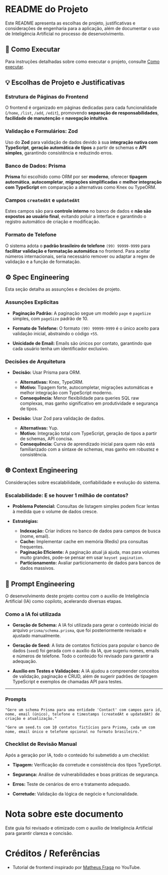 # README do Projeto

Este README apresenta as escolhas de projeto, justificativas e considerações de engenharia para a aplicação, além de documentar o uso de Inteligência Artificial no processo de desenvolvimento.

## 🚀 Como Executar

Para instruções detalhadas sobre como executar o projeto, consulte [Como executar](como_executar.md).

## 💡 Escolhas de Projeto e Justificativas

### Estrutura de Páginas do Frontend

O frontend é organizado em páginas dedicadas para cada funcionalidade (`/home`, `/list`, `/add`, `/edit`), promovendo **separação de responsabilidades**, **facilidade de manutenção** e **navegação intuitiva**.

### Validação e Formulários: Zod

Uso do **Zod** para validação de dados devido à sua **integração nativa com TypeScript**, **geração automática de tipos** a partir de schemas e **API simples**, garantindo consistência e reduzindo erros.

### Banco de Dados: Prisma

**Prisma** foi escolhido como ORM por ser **moderno**, oferecer **tipagem automática**, **autocompletar**, **migrações simplificadas** e **melhor integração com TypeScript** em comparação a alternativas como Knex ou TypeORM.

### Campos `createdAt` e `updatedAt`

Estes campos são para **controle interno** no banco de dados e **não são expostos ao usuário final**, evitando poluir a interface e garantindo o registro automático de criação e modificação.

### Formato de Telefone

O sistema adota o **padrão brasileiro de telefone** `(99) 99999-9999` para **facilitar validação e formatação automática** no frontend. Para aceitar números internacionais, seria necessário remover ou adaptar a regex de validação e a função de formatação.

## ⚙️ Spec Engineering

Esta seção detalha as assunções e decisões de projeto.

### Assunções Explícitas

- **Paginação Padrão:** A paginação segue um modelo `page` e `pageSize` simples, com `pageSize` padrão de 10.

- **Formato de Telefone:** O formato `(99) 99999-9999` é o único aceito para validação inicial, abstraindo o código `+55`.

- **Unicidade de Email:** Emails são únicos por contato, garantindo que cada usuário tenha um identificador exclusivo.

### Decisões de Arquitetura

- **Decisão:** Usar Prisma para ORM.
  - **Alternativas:** Knex, TypeORM.
  - **Motivo:** Tipagem forte, autocompletar, migrações automáticas e melhor integração com TypeScript moderno.
  - **Consequência:** Menor flexibilidade para queries SQL raw complexas, mas ganho significativo em produtividade e segurança de tipos.

- **Decisão:** Usar Zod para validação de dados.
  - **Alternativas:** Yup.
  - **Motivo:** Integração total com TypeScript, geração de tipos a partir de schemas, API concisa.
  - **Consequência:** Curva de aprendizado inicial para quem não está familiarizado com a sintaxe de schemas, mas ganho em robustez e consistência.

## 🌐 Context Engineering

Considerações sobre escalabilidade, confiabilidade e evolução do sistema.

### Escalabilidade: E se houver 1 milhão de contatos?

- **Problema Potencial:** Consultas de listagem simples podem ficar lentas à medida que o volume de dados cresce.

- **Estratégias:**
  - **Indexação:** Criar índices no banco de dados para campos de busca (nome, email).
  - **Cache:** Implementar cache em memória (Redis) pra consultas frequentes.
  - **Paginação Eficiente:** A paginação atual já ajuda, mas para volumes muito grandes, pode-se pensar em usar `keyset pagination`.
  - **Particionamento:** Avaliar particionamento de dados para bancos de dados massivos.

## 🧠 Prompt Engineering

O desenvolvimento deste projeto contou com o auxílio de Inteligência Artificial (IA) como copiloto, acelerando diversas etapas.

### Como a IA foi utilizada

- **Geração de Schema:** A IA foi utilizada para gerar o conteúdo inicial do arquivo `prisma/schema.prisma`, que foi posteriormente revisado e ajustado manualmente.

- **Geração de Seed:** A lista de contatos fictícios para popular o banco de dados (`seed`) foi gerada com o auxílio da IA, que sugeriu nomes, emails e números de telefone. Todo o conteúdo foi revisado para garantir a adequação.

- **Auxílio em Testes e Validações:** A IA ajudou a compreender conceitos de validação, paginação e CRUD, além de sugerir padrões de tipagem TypeScript e exemplos de chamadas API para testes.

---

### Prompts 

```
"Gere um schema Prisma para uma entidade 'Contact' com campos para id, nome, email (único), telefone e timestamps (createdAt e updatedAt) de criação e atualização."
```

```
"Gere um seed.ts com 10 contatos fictícios para Prisma, cada um com nome, email único e telefone opcional no formato brasileiro."
```

### Checklist de Revisão Manual

Após a geração por IA, todo o conteúdo foi submetido a um checklist:

- **Tipagem:** Verificação da corretude e consistência dos tipos TypeScript.

- **Segurança:** Análise de vulnerabilidades e boas práticas de segurança.

- **Erros:** Teste de cenários de erro e tratamento adequado.

- **Corretude:** Validação da lógica de negócio e funcionalidade.

# Nota sobre este documento

Este guia foi revisado e otimizado com o auxílio de Inteligência Artificial para garantir clareza e concisão.

# Créditos / Referências

- Tutorial de frontend inspirado por [Matheus Fraga](https://www.youtube.com/watch?v=JlYrbEBZ3PE) no YouTube.
